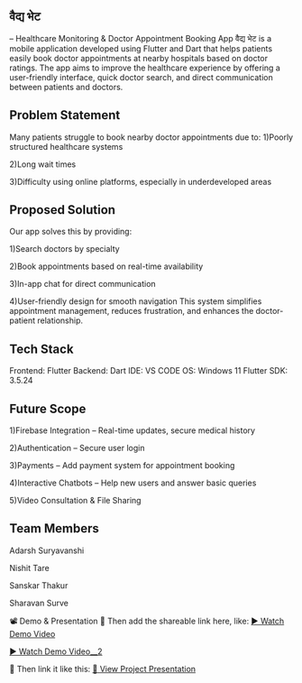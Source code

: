 ## वैद्य भेट 
– Healthcare Monitoring & Doctor Appointment Booking App
वैद्य भेट is a mobile application developed using Flutter and Dart that helps patients easily book doctor appointments at nearby hospitals based on doctor ratings. The app aims to improve the healthcare experience by offering a user-friendly interface, quick doctor search, and direct communication between patients and doctors.

## Problem Statement
Many patients struggle to book nearby doctor appointments due to:
1)Poorly structured healthcare systems

2)Long wait times

3)Difficulty using online platforms, especially in underdeveloped areas

## Proposed Solution
Our app solves this by providing:

1)Search doctors by specialty

2)Book appointments based on real-time availability

3)In-app chat for direct communication

4)User-friendly design for smooth navigation
This system simplifies appointment management, reduces frustration, and enhances the doctor-patient relationship.

## Tech Stack
Frontend: Flutter
Backend: Dart
IDE: VS CODE
OS: Windows 11
Flutter SDK: 3.5.24

## Future Scope
1)Firebase Integration – Real-time updates, secure medical history

2)Authentication – Secure user login

3)Payments – Add payment system for appointment booking

4)Interactive Chatbots – Help new users and answer basic queries

5)Video Consultation & File Sharing

## Team Members
Adarsh Suryavanshi

Nishit Tare

Sanskar Thakur

Sharavan Surve

📽️ Demo & Presentation
🔗 Then add the shareable link here, like:
[▶️ Watch Demo Video](https://drive.google.com/file/d/1RG3vnetZLn5h-MSXTjyMDTLBNZWONvpi/view?usp=drive_link)

[▶️ Watch Demo Video__2](https://drive.google.com/file/d/1sP0cR0PVvpxI4brY_HxIpxYBaehmgpLb/view?usp=drive_link)


🔗 Then link it like this:
[📄 View Project Presentation](https://docs.google.com/presentation/d/1LVwQLlrYPXoRlRXY99jeLYHi59jQWaBi/edit?usp=drive_link&ouid=101590581817182953489&rtpof=true&sd=true)


